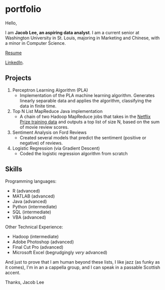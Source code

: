 # portfolio

Hello,

I am **Jacob Lee, an aspiring data analyst**. I am a current senior at Washington University in St. Louis, majoring in Marketing and Chinese, with a minor in Computer Science.

[Resume](https://docs.wixstatic.com/ugd/84a55f_eaa1f884d9d6434fa13fccb9446eb05b.pdf)

[LinkedIn](https://www.linkedin.com/in/jacob-lee-402644b4/).

## Projects
1. Perceptron Learning Algorithm (PLA)
   - Implementation of the PLA machine learning algorithm. Generates linearly separable data and applies the algorithm, classifying the data in finite time.
2. Top N List MapReduce Java implementation
   - A chain of two Hadoop MapReduce jobs that takes in the [Netflix Prize training data](https://www.kaggle.com/netflix-inc/netflix-prize-data/data) and outputs a top list of size N, based on the sum of movie review scores.
3. Sentiment Analysis on Ford Reviews
   - Created several models that predict the sentiment (positive or negative) of reviews. 
4. Logistic Regression (via Gradient Descent)
   - Coded the logistic regression algorithm from scratch
   
## Skills

Programming languages:
* R (advanced)
* MATLAB (advanced)
* Java (advanced)
* Python (intermediate)
* SQL (intermediate)
* VBA (advanced)

Other Technical Experience:
* Hadoop (intermediate)
* Adobe Photoshop (advanced)
* Final Cut Pro (advanced)
* Microsoft Excel (begrudgingly *very* advanced)

And just to prove that I am human beyond these lists, I like jazz (as funky as it comes), I'm in an a cappella group, and I can speak in a passable Scottish accent.

Thanks,
Jacob Lee
